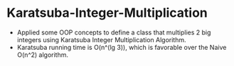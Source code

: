 # Karatsuba-Integer-Multiplication
- Applied some OOP concepts to define a class that multiplies 2 big integers using Karatsuba Integer Multiplication Algorithm.
- Karatsuba running time is O(n^(lg 3)), which is favorable over the Naive O(n^2) algorithm.
